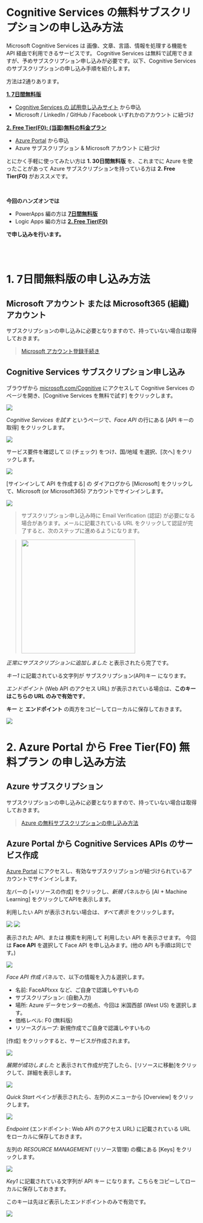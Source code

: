 # Cognitive Services の無料サブスクリプションの申し込み方法
Microsoft Cognitive Services は 画像、文章、言語、情報を処理する機能を API 経由で利用できるサービスです。
Cognitive Services は無料で試用できますが、予めサブスクリプション申し込みが必要です。以下、Cognitive Services のサブスクリプションの申し込み手順を紹介します。

方法は2通りあります。

**[1. 7日間無料版](#1-7日間無料版の申し込み方法)**
- [Cognitive Services の 試用申し込みサイト](https://azure.microsoft.com/ja-jp/try/cognitive-services/) から申込
- Microsoft / LinkedIn / GitHub / Facebook いずれかのアカウント に紐づけ

**[2. Free Tier(F0): (当面)無料の料金プラン](#2-azure-portal-から-free-tierf0-無料プラン-の申し込み方法)**
- [Azure Portal](https://portal.azure.com/) から申込
- Azure サブスクリプション & Microsoft アカウント に紐づけ

とにかく手軽に使ってみたい方は **1. 30日間無料版** を、これまでに Azure を使ったことがあって Azure サブスクリプションを持っている方は **2. Free Tier(F0)** がおススメです。

<br /> 

**今回のハンズオンでは** 
- PowerApps 編の方は **[7日間無料版](#1-7日間無料版の申し込み方法)**
- Logic Apps 編の方は **[2. Free Tier(F0)](#2-azure-portal-から-free-tierf0-無料プラン-の申し込み方法)**

**で申し込みを行います。**

<br /> 
<br /> 
 
# 1. 7日間無料版の申し込み方法

## Microsoft アカウント または Microsoft365 (組織) アカウント
サブスクリプションの申し込みに必要となりますので、持っていない場合は取得しておきます。

>[Microsoft アカウント登録手続き](https://www.microsoft.com/ja-jp/msaccount/signup/default.aspx)

## Cognitive Services サブスクリプション申し込み

ブラウザから [microsoft.com/Cognitive](http://microsoft.com/Cognitive) にアクセスして Cognitive Services のページを開き、[Cognitive Services を無料で試す] をクリックします。

![](/media/20180315_01.PNG)

*Cognitive Services を試す* というページで、*Face API* の行にある [API キーの取得] をクリックします。

![](/media/20180315_02.PNG)

サービス要件を確認して ☑ (チェック) をつけ、国/地域 を選択、[次へ] をクリックします。

![](/media/20180315_03.PNG)

[サインインして API を作成する] の ダイアログから [Microsoft] をクリックして、Microsoft (or Microsoft365) アカウントでサインインします。

![](/media/20180315_04.PNG)

>サブスクリプション申し込み時に Email Verification (認証) が必要になる場合があります。メールに記載されている URL をクリックして認証が完了すると、次のステップに進めるようになります。

><img width="300" src="/media/20161203_02.PNG">


*正常にサブスクリプションに追加しました* と表示されたら完了です。

*キー1* に記載されている文字列が サブスクリプション(API)キー になります。

*エンドポイント* (Web API のアクセス URL) が表示されている場合は、**このキーはこちらの URL のみで有効です**。

**キー** と **エンドポイント** の両方をコピーしてローカルに保存しておきます。

![](/media/20180315_05.PNG)


# 2. Azure Portal から Free Tier(F0) 無料プラン の申し込み方法

## Azure サブスクリプション
サブスクリプションの申し込みに必要となりますので、持っていない場合は取得しておきます。

>[Azure の無料サブスクリプションの申し込み方法](https://github.com/ayako/AAJP-EmotionBotHoL/blob/master/AzureSubscriptionTrial.md)


## Azure Portal から Cognitive Services APIs のサービス作成

[Azure Portal](https://portal.azure.com/) にアクセスし、有効なサブスクリプションが紐づけられているアカウントでサインインします。

左バーの [+リソースの作成] をクリックし、*新規* パネルから [AI + Machine Learning] をクリックしてAPIを表示します。

利用したい API が表示されない場合は、*すべて表示* をクリックします。

![](/media/20180614_01.PNG)
![](/media/20180614_02.PNG)

表示された API、または 検索を利用して 利用したい API を表示させます。
今回は **Face API** を選択して Face API を申し込みます。(他の API も手順は同じです。)

![](/media/20180614_01.PNG)

*Face API 作成* パネルで、以下の情報を入力＆選択します。

- 名前: FaceAPIxxx など、ご自身で認識しやすいもの
- サブスクリプション: (自動入力)
- 場所: Azure データセンターの拠点、今回は 米国西部 (West US) を選択します。
- 価格レベル: F0 (無料版)
- リソースグループ: 新規作成でご自身で認識しやすいもの

[作成] をクリックすると、サービスが作成されます。

![](/media/20180614_03.PNG)

*展開が成功しました* と表示されて作成が完了したら、[リソースに移動]をクリックして、詳細を表示します。

![](/media/20180315_10.PNG)

*Quick Start* ペインが表示されたら、左列のメニューから [Overview] をクリックします。

![](/media/20180315_11.PNG)

*Endpoint* (エンドポイント: Web API のアクセス URL) に記載されている URL をローカルに保存しておきます。

左列の *RESOURCE MANAGEMENT* (リソース管理) の欄にある [Keys] をクリックします。

![](/media/20180315_12.PNG)

*Key1* に記載されている文字列が API キー になります。こちらをコピーしてローカルに保存しておきます。

このキーは先ほど表示したエンドポイントのみで有効です。

![](/media/20180315_13.PNG)
